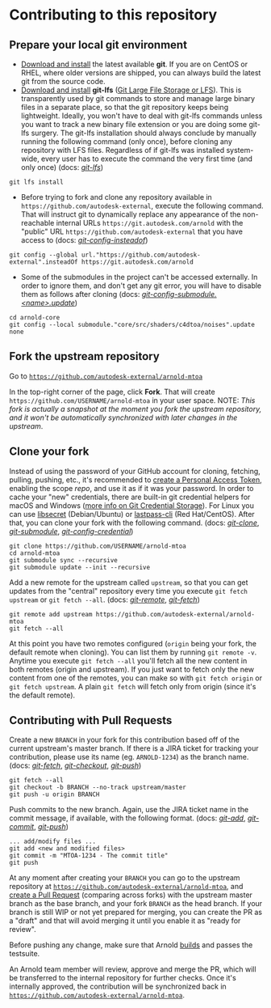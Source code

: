 # Contributing to this repository

## Prepare your local git environment

- [Download and install](https://git-scm.com/download) the latest available **git**. If you are on CentOS or RHEL, where older versions are shipped, you can always build the latest git from the source code.
- [Download and install](https://github.com/git-lfs/git-lfs/releases/) **git-lfs** ([Git Large File Storage or LFS](https://git-lfs.github.com/)). This is transparently used by git commands to store and manage large binary files in a separate place, so that the git repository keeps being lightweight. Ideally, you won't have to deal with git-lfs commands unless you want to track a new binary file extension or you are doing some git-lfs surgery. The git-lfs installation should always conclude by manually running the following command (only once), before cloning any repository with LFS files. Regardless of if git-lfs was installed system-wide, every user has to execute the command the very first time (and only once) (docs: [_git-lfs_](https://github.com/git-lfs/git-lfs/tree/main/docs))
```
git lfs install
```
- Before trying to fork and clone any repository available in `https://github.com/autodesk-external`, execute the following command. That will instruct git to dynamically replace any appearance of the non-reachable internal URLs `https://git.autodesk.com/arnold` with the "public" URL `https://github.com/autodesk-external` that you have access to (docs: [_git-config-insteadof_](https://git-scm.com/docs/git-config#Documentation/git-config.txt-urlltbasegtinsteadOf))

```
git config --global url."https://github.com/autodesk-external".insteadOf https://git.autodesk.com/arnold
```
- Some of the submodules in the project can't be accessed externally. In order to ignore them, and don't get any git error, you will have to disable them as follows after cloning 
(docs: [_git-config-submodule.\<name\>.update_](https://git-scm.com/docs/git-config#Documentation/git-config.txt-submoduleltnamegtupdate))

```
cd arnold-core
git config --local submodule."core/src/shaders/c4dtoa/noises".update none
```

## Fork the upstream repository

Go to [`https://github.com/autodesk-external/arnold-mtoa`](https://github.com/autodesk-external/arnold-mtoa)

In the top-right corner of the page, click **Fork**. That will create `https://github.com/USERNAME/arnold-mtoa` in your user space.
NOTE: _This fork is actually a snapshot at the moment you fork the upstream repository, and it won't be automatically synchronized with later changes in the upstream_.

## Clone your fork

Instead of using the password of your GitHub account for cloning, fetching, pulling, pushing, etc., it's recommended to [create a Personal Access Token](https://docs.github.com/en/github/authenticating-to-github/keeping-your-account-and-data-secure/creating-a-personal-access-token), enabling the scope _repo_, and use it as if it was your password. In order to cache your "new" credentials, there are built-in git credential helpers for macOS and Windows ([more info on Git Credential Storage](https://git-scm.com/book/en/v2/Git-Tools-Credential-Storage)). For Linux you can use [libsecret](https://developer.gnome.org/libsecret/) (Debian/Ubuntu) or [lastpass-cli](https://github.com/lastpass/lastpass-cli) (Red Hat/CentOS). After that, you can clone your fork with the following command. (docs: [_git-clone_](https://git-scm.com/docs/git-clone), [_git-submodule_](https://git-scm.com/docs/git-submodule), [_git-config-credential_](https://git-scm.com/docs/gitcredentials))

```
git clone https://github.com/USERNAME/arnold-mtoa
cd arnold-mtoa
git submodule sync --recursive
git submodule update --init --recursive
```

Add a new remote for the upstream called `upstream`, so that you can get updates from the "central" repository every time you execute `git fetch upstream` or `git fetch --all`. (docs: [_git-remote_](https://git-scm.com/docs/git-remote), [_git-fetch_](https://git-scm.com/docs/git-fetch))

```
git remote add upstream https://github.com/autodesk-external/arnold-mtoa
git fetch --all
```

At this point you have two remotes configured (`origin` being your fork, the default remote when cloning). You can list them by running `git remote -v`. Anytime you execute `git fetch --all` you'll fetch all the new content in both remotes (origin and upstream). If you just want to fetch only the new content from one of the remotes, you can make so with `git fetch origin` or `git fetch upstream`. A plain `git fetch` will fetch only from origin (since it's the default remote).

## Contributing with Pull Requests

Create a new `BRANCH` in your fork for this contribution based off of the current upstream's master branch. If there is a JIRA ticket for tracking your contribution, please use its name (eg. `ARNOLD-1234`) as the branch name. (docs: [_git-fetch_](https://git-scm.com/docs/git-fetch), [_git-checkout_](https://git-scm.com/docs/git-checkout), [_git-push_](https://git-scm.com/docs/git-push))

```
git fetch --all
git checkout -b BRANCH --no-track upstream/master
git push -u origin BRANCH
```

Push commits to the new branch. Again, use the JIRA ticket name in the commit message, if available, with the following format. (docs: [_git-add_](https://git-scm.com/docs/git-add), [_git-commit_](https://git-scm.com/docs/git-commit), [_git-push_](https://git-scm.com/docs/git-push))

```
... add/modify files ...
git add <new and modified files>
git commit -m "MTOA-1234 - The commit title"
git push
```

At any moment after creating your `BRANCH` you can go to the upstream repository at [`https://github.com/autodesk-external/arnold-mtoa`](https://github.com/autodesk-external/arnold-mtoa), and [create a Pull Request](https://github.com/autodesk-external/arnold-mtoa/compare) (comparing across forks) with the upstream master branch as the base branch, and your fork `BRANCH` as the head branch. If your branch is still WIP or not yet prepared for merging, you can create the PR as a "draft" and that will avoid merging it until you enable it as "ready for review".

Before pushing any change, make sure that Arnold [builds](BUILDING.md) and passes the testsuite.

An Arnold team member will review, approve and merge the PR, which will be transferred to the internal repository for further checks. Once it's internally approved, the contribution will be synchronized back in [`https://github.com/autodesk-external/arnold-mtoa`](https://github.com/autodesk-external/arnold-mtoa).
